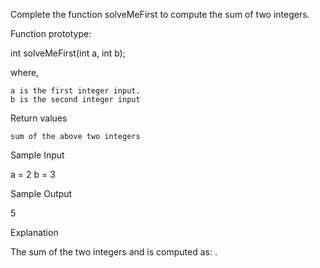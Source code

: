 Complete the function solveMeFirst to compute the sum of two integers.

Function prototype:

int solveMeFirst(int a, int b);

where,

    a is the first integer input.
    b is the second integer input

Return values

    sum of the above two integers

Sample Input

a = 2
b = 3

Sample Output

5

Explanation

The sum of the two integers and is computed as: . 
